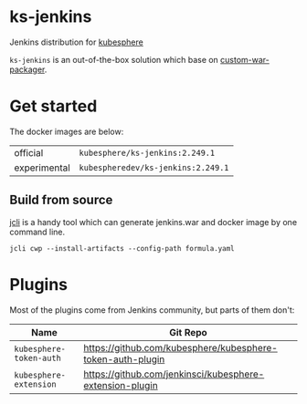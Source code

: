 # ks-jenkins
Jenkins distribution for [kubesphere](https://github.com/kubesphere/kubesphere)

`ks-jenkins` is an out-of-the-box solution which base on [custom-war-packager](https://github.com/jenkinsci/custom-war-packager).

# Get started
The docker images are below:

| | |
|---|---|
| official | `kubesphere/ks-jenkins:2.249.1` |
| experimental | `kubespheredev/ks-jenkins:2.249.1` |

## Build from source

[jcli](https://github.com/jenkins-zh/jenkins-cli) is a handy tool which can generate jenkins.war and docker image by one command line.

`jcli cwp --install-artifacts --config-path formula.yaml`

# Plugins
Most of the plugins come from Jenkins community, but parts of them don't:

| Name | Git Repo |
|---|---|
| `kubesphere-token-auth` | https://github.com/kubesphere/kubesphere-token-auth-plugin |
| `kubesphere-extension` | https://github.com/jenkinsci/kubesphere-extension-plugin |
